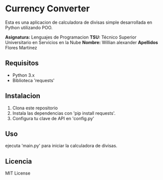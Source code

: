 # Currency Converter

Esta es una aplicacion de calculadora de divisas simple desarrollada en Python utilizando POO.

**Asignatura:** Lenguajes de Programacion
**TSU:** Técnico Superior Universitario en Servicios en la Nube
**Nombre:** Willian alexander
**Apellidos** Flores Martinez

## Requisitos

- Python 3.x
- Biblioteca 'requests'

## Instalacion

1. Clona este repositorio
2. Instala las dependencias con 'pip install requests'.
3. Configura tu clave de API en 'config.py'

## Uso

ejecuta 'main.py' para iniciar la calculadora de divisas.

## Licencia

MIT License
